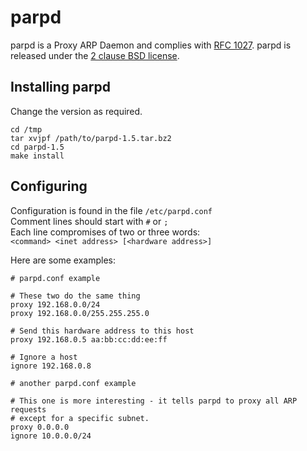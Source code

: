 # parpd

parpd is a Proxy ARP Daemon and complies with
[RFC 1027](http://tools.ietf.org/html/rfc1027).
parpd is released under the
[2 clause BSD license](http://www.freebsd.org/copyright/freebsd-license.html).

## Installing parpd

Change the version as required.

```
cd /tmp
tar xvjpf /path/to/parpd-1.5.tar.bz2
cd parpd-1.5
make install
```

## Configuring

Configuration is found in the file `/etc/parpd.conf`  
Comment lines should start with `#` or `;`  
Each line compromises of two or three words:  
`<command> <inet address> [<hardware address>]`

Here are some examples:

```
# parpd.conf example

# These two do the same thing
proxy 192.168.0.0/24
proxy 192.168.0.0/255.255.255.0

# Send this hardware address to this host
proxy 192.168.0.5 aa:bb:cc:dd:ee:ff

# Ignore a host
ignore 192.168.0.8
```

```
# another parpd.conf example

# This one is more interesting - it tells parpd to proxy all ARP requests
# except for a specific subnet.
proxy 0.0.0.0
ignore 10.0.0.0/24
```
